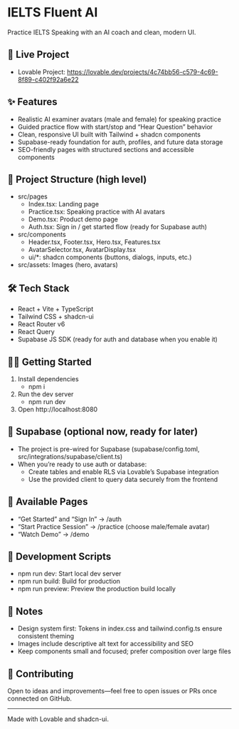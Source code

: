 # IELTS Fluent AI

Practice IELTS Speaking with an AI coach and clean, modern UI.

## 🚀 Live Project
- Lovable Project: https://lovable.dev/projects/4c74bb56-c579-4c69-8f89-c402f92a6e22

## ✨ Features
- Realistic AI examiner avatars (male and female) for speaking practice
- Guided practice flow with start/stop and “Hear Question” behavior
- Clean, responsive UI built with Tailwind + shadcn components
- Supabase-ready foundation for auth, profiles, and future data storage
- SEO-friendly pages with structured sections and accessible components

## 📂 Project Structure (high level)
- src/pages
  - Index.tsx: Landing page
  - Practice.tsx: Speaking practice with AI avatars
  - Demo.tsx: Product demo page
  - Auth.tsx: Sign in / get started flow (ready for Supabase auth)
- src/components
  - Header.tsx, Footer.tsx, Hero.tsx, Features.tsx
  - AvatarSelector.tsx, AvatarDisplay.tsx
  - ui/*: shadcn components (buttons, dialogs, inputs, etc.)
- src/assets: Images (hero, avatars)

## 🛠️ Tech Stack
- React + Vite + TypeScript
- Tailwind CSS + shadcn-ui
- React Router v6
- React Query
- Supabase JS SDK (ready for auth and database when you enable it)

## 🧑‍💻 Getting Started
1) Install dependencies
   - npm i
2) Run the dev server
   - npm run dev
3) Open http://localhost:8080

## 🔌 Supabase (optional now, ready for later)
- The project is pre-wired for Supabase (supabase/config.toml, src/integrations/supabase/client.ts)
- When you’re ready to use auth or database:
  - Create tables and enable RLS via Lovable’s Supabase integration
  - Use the provided client to query data securely from the frontend

## 🧭 Available Pages
- “Get Started” and “Sign In” → /auth
- “Start Practice Session” → /practice (choose male/female avatar)
- “Watch Demo” → /demo

## 🧩 Development Scripts
- npm run dev: Start local dev server
- npm run build: Build for production
- npm run preview: Preview the production build locally

## 📝 Notes
- Design system first: Tokens in index.css and tailwind.config.ts ensure consistent theming
- Images include descriptive alt text for accessibility and SEO
- Keep components small and focused; prefer composition over large files

## 🤝 Contributing
Open to ideas and improvements—feel free to open issues or PRs once connected on GitHub.

---
Made with Lovable and shadcn-ui.